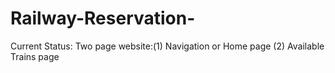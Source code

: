 # Railway-Reservation-

Current Status:
Two page website:(1) Navigation or Home  page (2) Available Trains page 


